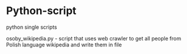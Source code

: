 # Python-script
python single scripts

osoby_wikipedia.py - script that uses web crawler to get all people from Polish language wikipedia and write them in file
